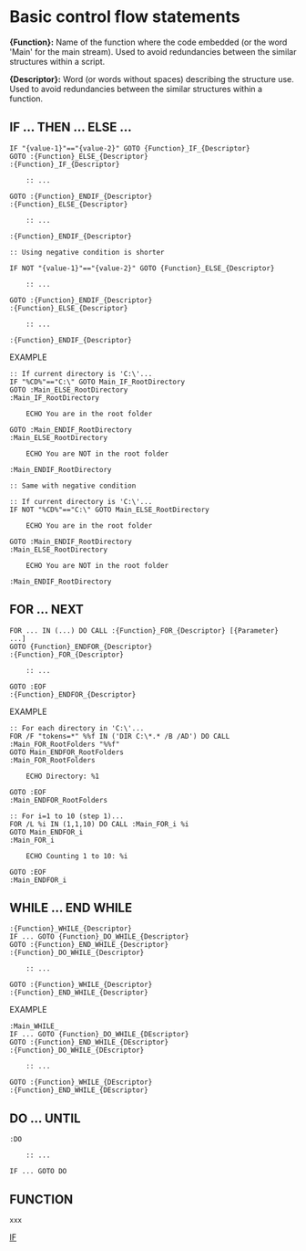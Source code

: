 # Basic control flow statements

__{Function}:__ Name of the function where the code embedded (or the word 'Main' for the main stream). Used to avoid redundancies between the similar structures within a script.

__{Descriptor}:__ Word (or words without spaces) describing the structure use. Used to avoid redundancies between the similar structures within a function.

## IF ... THEN ... ELSE ...
```batch
IF "{value-1}"=="{value-2}" GOTO {Function}_IF_{Descriptor}
GOTO :{Function}_ELSE_{Descriptor}
:{Function}_IF_{Descriptor}

    :: ...

GOTO :{Function}_ENDIF_{Descriptor}
:{Function}_ELSE_{Descriptor}

    :: ...

:{Function}_ENDIF_{Descriptor}

:: Using negative condition is shorter

IF NOT "{value-1}"=="{value-2}" GOTO {Function}_ELSE_{Descriptor}

    :: ...

GOTO :{Function}_ENDIF_{Descriptor}
:{Function}_ELSE_{Descriptor}

    :: ...

:{Function}_ENDIF_{Descriptor}
```
EXAMPLE
```batch
:: If current directory is 'C:\'...
IF "%CD%"=="C:\" GOTO Main_IF_RootDirectory
GOTO :Main_ELSE_RootDirectory
:Main_IF_RootDirectory

    ECHO You are in the root folder

GOTO :Main_ENDIF_RootDirectory
:Main_ELSE_RootDirectory

    ECHO You are NOT in the root folder

:Main_ENDIF_RootDirectory

:: Same with negative condition

:: If current directory is 'C:\'...
IF NOT "%CD%"=="C:\" GOTO Main_ELSE_RootDirectory

    ECHO You are in the root folder

GOTO :Main_ENDIF_RootDirectory
:Main_ELSE_RootDirectory

    ECHO You are NOT in the root folder

:Main_ENDIF_RootDirectory
```

## FOR ... NEXT
```batch
FOR ... IN (...) DO CALL :{Function}_FOR_{Descriptor} [{Parameter} ...]
GOTO {Function}_ENDFOR_{Descriptor}
:{Function}_FOR_{Descriptor}

    :: ...

GOTO :EOF
:{Function}_ENDFOR_{Descriptor}
```
EXAMPLE
```batch
:: For each directory in 'C:\'...
FOR /F "tokens=*" %%f IN ('DIR C:\*.* /B /AD') DO CALL :Main_FOR_RootFolders "%%f"
GOTO Main_ENDFOR_RootFolders
:Main_FOR_RootFolders

    ECHO Directory: %1

GOTO :EOF
:Main_ENDFOR_RootFolders

:: For i=1 to 10 (step 1)...
FOR /L %i IN (1,1,10) DO CALL :Main_FOR_i %i
GOTO Main_ENDFOR_i
:Main_FOR_i

    ECHO Counting 1 to 10: %i

GOTO :EOF
:Main_ENDFOR_i
```

## WHILE ... END WHILE
```batch
:{Function}_WHILE_{Descriptor}
IF ... GOTO {Function}_DO_WHILE_{Descriptor}
GOTO :{Function}_END_WHILE_{Descriptor}
:{Function}_DO_WHILE_{Descriptor}

    :: ...

GOTO :{Function}_WHILE_{Descriptor}
:{Function}_END_WHILE_{Descriptor}
```
EXAMPLE
```batch
:Main_WHILE_
IF ... GOTO {Function}_DO_WHILE_{DEscriptor}
GOTO :{Function}_END_WHILE_{DEscriptor}
:{Function}_DO_WHILE_{DEscriptor}

    :: ...

GOTO :{Function}_WHILE_{DEscriptor}
:{Function}_END_WHILE_{DEscriptor}
```

## DO ... UNTIL
```batch
:DO

    :: ...

IF ... GOTO DO
```

## FUNCTION
```batch
xxx
```
[IF](.#IF)
